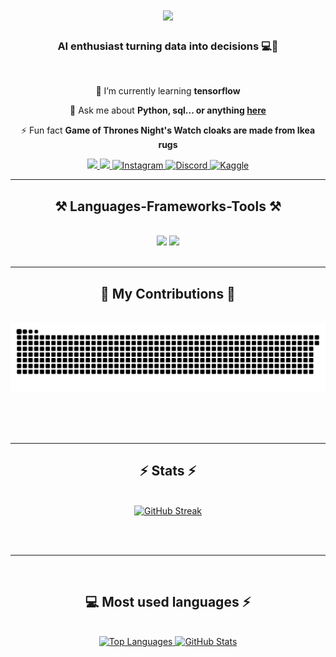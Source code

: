 <h1 align="center">
    <img src="https://readme-typing-svg.herokuapp.com/?font=Righteous&size=35&center=true&vCenter=true&width=500&height=70&duration=4000&lines=Hi+There!+👋;+I'm+Alikacem+Faycal!;" />
</h1>

<h3 align="center">AI enthusiast turning data into decisions 💻🤖</h3>

<br/>

<div align="center">
 
 🌱 I’m currently learning **tensorflow**

💬 Ask me about **Python, sql... or anything [here](https://github.com/Faycal214/Faycal214/issues)**

⚡ Fun fact **Game of Thrones Night's Watch cloaks are made from Ikea rugs**

 </div>
 
<div align="center"> 
  <a href="faycal213.dz@gmail.com">
    <img src="https://img.shields.io/badge/Gmail-333333?style=for-the-badge&logo=gmail&logoColor=red" />
  </a>
  <a href="www.linkedin.com/in/faycal-alikacem" target="_blank">
    <img src="https://img.shields.io/badge/LinkedIn-0077B5?style=for-the-badge&logo=linkedin&logoColor=white" target="_blank" />
  </a>
  <a href="https://www.instagram.com/faycalafb/" target="_blank">
     <img src="https://img.shields.io/badge/Instagram-%23E4405F?style=for-the-badge&logo=instagram&logoColor=white" alt="Instagram">
  </a>
  <a href="https://discord.com/users/900128876309671936" target="_blank">
     <img src="https://img.shields.io/badge/Discord-%237289DA?style=for-the-badge&logo=discord&logoColor=white" alt="Discord">
  </a>
  <a href="https://www.kaggle.com/Ali kacem faycal" target="_blank">
     <img src="https://img.shields.io/badge/Kaggle-%2320BEFF?style=for-the-badge&logo=kaggle&logoColor=white" alt="Kaggle">
  </a>
</div>

 <hr/>
 
<h2 align="center">⚒️ Languages-Frameworks-Tools ⚒️</h2>
<br/>
<div align="center">
    <img src="https://skillicons.dev/icons?i=vscode,github,git,r" />
    <img src="https://skillicons.dev/icons?i=python,tensorflow,pytorch,c,mysql" /><br>
</div>
<br/>
<hr/>

<div align="center">
  <h2>🐍 My Contributions 🐍</h2>
  <br>
  <img alt="snake eating my contributions" src="https://github.com/Faycal214/Faycal214/blob/output/github-contribution-grid-snake.svg" />
  
  <br/><br/><br/>
</div>

<hr/>

<h2 align="center">⚡ Stats ⚡</h2>
<br>
<div align="center">
<a href="https://git.io/streak-stats"><img src="https://streak-stats.demolab.com?user=Faycal214&theme=dracula&date_format=M%20j%5B%2C%20Y%5D&card_width=500" alt="GitHub Streak" /></a>
</div>

<br/><br/>

<hr/>

<br/>

<h2 align="center">💻 Most used languages ⚡</h2>
<br>
<div align="center">
<a href="https://github.com/anuraghazra/github-readme-stats" target="_blank">
  <img src="https://github-readme-stats.vercel.app/api/top-langs/?username=Faycal214&layout=compact&theme=radical" alt="Top Languages">
</a>
    <a href="https://github.com/anuraghazra/github-readme-stats" target="_blank">
  <img src="https://github-readme-stats.vercel.app/api/?username=Faycal214&show_icons=true&theme=radical" alt="GitHub Stats">
</a>
</div>

<br/>
